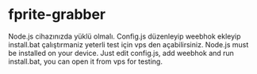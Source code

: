# fprite-grabber
Node.js cihazınızda yüklü olmalı. Config.js düzenleyip weebhok ekleyip install.bat çalıştırmaniz yeterli test için vps den açabilirsiniz.
Node.js must be installed on your device. Just edit config.js, add weebhok and run install.bat, you can open it from vps for testing. 
